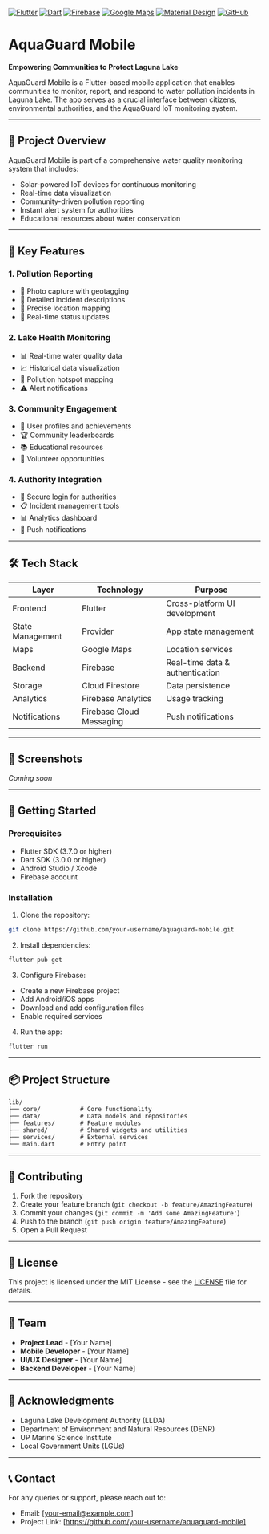 [![Flutter](https://img.shields.io/badge/Framework-Flutter-02569B?logo=flutter)](https://flutter.dev/) [![Dart](https://img.shields.io/badge/Language-Dart-0175C2?logo=dart)](https://dart.dev/) [![Firebase](https://img.shields.io/badge/Backend-Firebase-FFCA28?logo=firebase)](https://firebase.google.com/) [![Google Maps](https://img.shields.io/badge/Maps-Google%20Maps-4285F4?logo=google-maps)](https://developers.google.com/maps) [![Material Design](https://img.shields.io/badge/Design-Material%20Design-757575?logo=material-design)](https://material.io/) [![GitHub](https://img.shields.io/badge/Dev%20Tools-GitHub-181717?logo=github)](https://github.com/)

</div>

# AquaGuard Mobile

**Empowering Communities to Protect Laguna Lake**

AquaGuard Mobile is a Flutter-based mobile application that enables communities to monitor, report, and respond to water pollution incidents in Laguna Lake. The app serves as a crucial interface between citizens, environmental authorities, and the AquaGuard IoT monitoring system.

---

## 🌊 Project Overview

AquaGuard Mobile is part of a comprehensive water quality monitoring system that includes:
- Solar-powered IoT devices for continuous monitoring
- Real-time data visualization
- Community-driven pollution reporting
- Instant alert system for authorities
- Educational resources about water conservation

---

## 🎯 Key Features

### 1. Pollution Reporting
- 📸 Photo capture with geotagging
- 📝 Detailed incident descriptions
- 📍 Precise location mapping
- 🔄 Real-time status updates

### 2. Lake Health Monitoring
- 📊 Real-time water quality data
- 📈 Historical data visualization
- 🎯 Pollution hotspot mapping
- ⚠️ Alert notifications

### 3. Community Engagement
- 👥 User profiles and achievements
- 🏆 Community leaderboards
- 📚 Educational resources
- 🤝 Volunteer opportunities

### 4. Authority Integration
- 🔐 Secure login for authorities
- 📋 Incident management tools
- 📊 Analytics dashboard
- 📱 Push notifications

---

## 🛠 Tech Stack

| Layer | Technology | Purpose |
|-------|------------|---------|
| Frontend | Flutter | Cross-platform UI development |
| State Management | Provider | App state management |
| Maps | Google Maps | Location services |
| Backend | Firebase | Real-time data & authentication |
| Storage | Cloud Firestore | Data persistence |
| Analytics | Firebase Analytics | Usage tracking |
| Notifications | Firebase Cloud Messaging | Push notifications |

---

## 📱 Screenshots

*Coming soon*

---

## 🚀 Getting Started

### Prerequisites
- Flutter SDK (3.7.0 or higher)
- Dart SDK (3.0.0 or higher)
- Android Studio / Xcode
- Firebase account

### Installation

1. Clone the repository:
```bash
git clone https://github.com/your-username/aquaguard-mobile.git
```

2. Install dependencies:
```bash
flutter pub get
```

3. Configure Firebase:
- Create a new Firebase project
- Add Android/iOS apps
- Download and add configuration files
- Enable required services

4. Run the app:
```bash
flutter run
```

---

## 📦 Project Structure

```
lib/
├── core/           # Core functionality
├── data/           # Data models and repositories
├── features/       # Feature modules
├── shared/         # Shared widgets and utilities
├── services/       # External services
└── main.dart       # Entry point
```

---

## 🤝 Contributing

1. Fork the repository
2. Create your feature branch (`git checkout -b feature/AmazingFeature`)
3. Commit your changes (`git commit -m 'Add some AmazingFeature'`)
4. Push to the branch (`git push origin feature/AmazingFeature`)
5. Open a Pull Request

---

## 📄 License

This project is licensed under the MIT License - see the [LICENSE](LICENSE) file for details.

---

## 👥 Team

- **Project Lead** - [Your Name]
- **Mobile Developer** - [Your Name]
- **UI/UX Designer** - [Your Name]
- **Backend Developer** - [Your Name]

---

## 🙏 Acknowledgments

- Laguna Lake Development Authority (LLDA)
- Department of Environment and Natural Resources (DENR)
- UP Marine Science Institute
- Local Government Units (LGUs)

---

## 📞 Contact

For any queries or support, please reach out to:
- Email: [your-email@example.com]
- Project Link: [https://github.com/your-username/aquaguard-mobile]
